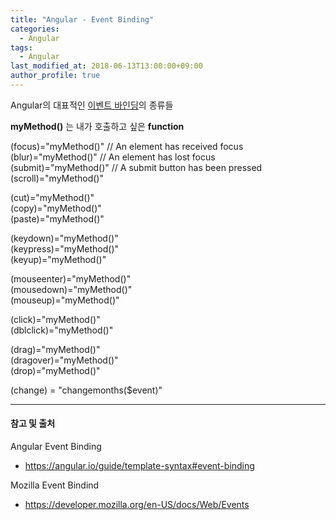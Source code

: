```yaml
---
title: "Angular - Event Binding"
categories: 
  - Angular
tags:
  - Angular
last_modified_at: 2018-06-13T13:00:00+09:00
author_profile: true
---
```

Angular의 대표적인 [이벤트 바인딩](https://angular.io/guide/template-syntax#event-binding)의 종류들

**myMethod()** 는 내가 호출하고 싶은 **function**

(focus)="myMethod()"  // An element has received focus<br />
(blur)="myMethod()"   // An element has lost focus<br />
(submit)="myMethod()"  // A submit button has been pressed<br />
(scroll)="myMethod()"

(cut)="myMethod()"<br />
(copy)="myMethod()"<br />
(paste)="myMethod()"<br />

(keydown)="myMethod()"<br />
(keypress)="myMethod()"<br />
(keyup)="myMethod()"

(mouseenter)="myMethod()"<br />
(mousedown)="myMethod()"<br />
(mouseup)="myMethod()"<br />

(click)="myMethod()"<br />
(dblclick)="myMethod()"

(drag)="myMethod()"<br />
(dragover)="myMethod()"<br />
(drop)="myMethod()"

(change) = "changemonths($event)"


---
#### 참고 및 출처

Angular Event Binding
- https://angular.io/guide/template-syntax#event-binding

Mozilla Event Bindind
- https://developer.mozilla.org/en-US/docs/Web/Events